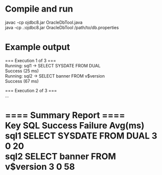 # Compile and run
javac -cp ojdbc8.jar OracleDbTool.java  
java -cp .:ojdbc8.jar OracleDbTool /path/to/db.properties  
# Example output
=== Execution 1 of 3 ===  
Running: sql1 → SELECT SYSDATE FROM DUAL  
Success (25 ms)  
Running: sql2 → SELECT banner FROM v$version  
Success (67 ms)  

=== Execution 2 of 3 ===  
...  

==== Summary Report ====  
Key        SQL                                      Success    Failure    Avg(ms)  
sql1       SELECT SYSDATE FROM DUAL                3          0          20  
sql2       SELECT banner FROM v$version            3          0          58  
=========================